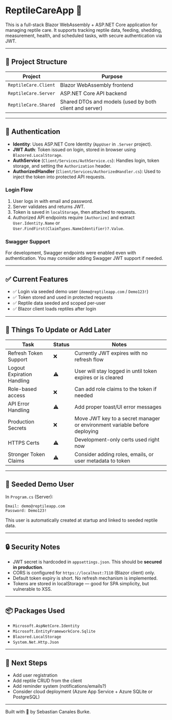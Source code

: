 # ReptileCareApp 🦎

This is a full-stack Blazor WebAssembly + ASP.NET Core application for managing reptile care. It supports tracking reptile data, feeding, shedding, measurement, health, and scheduled tasks, with secure authentication via JWT.

---

## 📁 Project Structure

| Project | Purpose |
|--------|---------|
| `ReptileCare.Client` | Blazor WebAssembly frontend |
| `ReptileCare.Server` | ASP.NET Core API backend |
| `ReptileCare.Shared` | Shared DTOs and models (used by both client and server) |

---

## 🔐 Authentication

- **Identity**: Uses ASP.NET Core Identity (`AppUser` in `.Server` project).
- **JWT Auth**: Token issued on login, stored in browser using `Blazored.LocalStorage`.
- **AuthService** (`Client/Services/AuthService.cs`): Handles login, token storage, and setting the `Authorization` header.
- **AuthorizedHandler** (`Client/Services/AuthorizedHandler.cs`): Used to inject the token into protected API requests.

### Login Flow

1. User logs in with email and password.
2. Server validates and returns JWT.
3. Token is saved in `localStorage`, then attached to requests.
4. Authorized API endpoints require `[Authorize]` and extract `User.Identity.Name` or `User.FindFirst(ClaimTypes.NameIdentifier)?.Value`.

### Swagger Support

For development, Swagger endpoints were enabled even with authentication. You may consider adding Swagger JWT support if needed.

---

## ✅ Current Features

- ✅ Login via seeded demo user (`demo@reptileapp.com` / `Demo123!`)
- ✅ Token stored and used in protected requests
- ✅ Reptile data seeded and scoped per-user
- ✅ Blazor client loads reptiles after login

---

## 🔧 Things To Update or Add Later

| Task | Status | Notes |
|------|--------|-------|
| Refresh Token Support | ❌ | Currently JWT expires with no refresh flow |
| Logout Expiration Handling | ⚠️ | User will stay logged in until token expires or is cleared |
| Role-based access | ❌ | Can add role claims to the token if needed |
| API Error Handling | ⚠️ | Add proper toast/UI error messages |
| Production Secrets | ❌ | Move JWT key to a secret manager or environment variable before deploying |
| HTTPS Certs | ⚠️ | Development-only certs used right now |
| Stronger Token Claims | ⚠️ | Consider adding roles, emails, or user metadata to token |

---

## 🧪 Seeded Demo User

In `Program.cs` (Server):

```
Email: demo@reptileapp.com
Password: Demo123!
```

This user is automatically created at startup and linked to seeded reptile data.

---

## 🔒 Security Notes

- JWT secret is hardcoded in `appsettings.json`. This should be **secured in production**.
- CORS is configured for `https://localhost:7110` (Blazor client) only.
- Default token expiry is short. No refresh mechanism is implemented.
- Tokens are stored in localStorage — good for SPA simplicity, but vulnerable to XSS.

---

## 📦 Packages Used

- `Microsoft.AspNetCore.Identity`
- `Microsoft.EntityFrameworkCore.Sqlite`
- `Blazored.LocalStorage`
- `System.Net.Http.Json`

---

## 🧭 Next Steps

- Add user registration
- Add reptile CRUD from the client
- Add reminder system (notifications/emails?)
- Consider cloud deployment (Azure App Service + Azure SQLite or PostgreSQL)

---

Built with 💚 by Sebastian Canales Burke.
